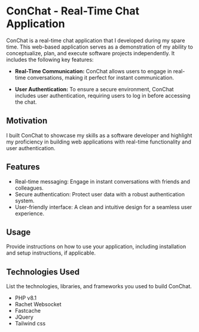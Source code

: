 # ConChat - Real-Time Chat Application

ConChat is a real-time chat application that I developed during my spare time. This web-based application serves as a demonstration of my ability to conceptualize, plan, and execute software projects independently. It includes the following key features:

- **Real-Time Communication:** ConChat allows users to engage in real-time conversations, making it perfect for instant communication.

- **User Authentication:** To ensure a secure environment, ConChat includes user authentication, requiring users to log in before accessing the chat.

## Motivation

I built ConChat to showcase my skills as a software developer and highlight my proficiency in building web applications with real-time functionality and user authentication.

## Features

- Real-time messaging: Engage in instant conversations with friends and colleagues.
- Secure authentication: Protect user data with a robust authentication system.
- User-friendly interface: A clean and intuitive design for a seamless user experience.

## Usage

Provide instructions on how to use your application, including installation and setup instructions, if applicable.

## Technologies Used

List the technologies, libraries, and frameworks you used to build ConChat.
- PHP v8.1
- Rachet Websocket
- Fastcache
- JQuery
- Tailwind css
